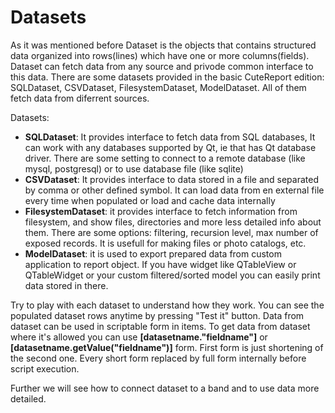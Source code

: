 Datasets
=====

As it was mentioned before Dataset is the objects that contains structured data organized into rows(lines) which have one or more columns(fields). Dataset can fetch data from any source and privode common interface to this data. There are some datasets provided in the basic CuteReport edition: SQLDataset, CSVDataset, FilesystemDataset, ModelDataset. All of them fetch data from diferrent sources.

Datasets:
* __SQLDataset__: It provides interface to fetch data from SQL databases, It can work with any databases supported by Qt, ie that has Qt database driver. There are some setting to connect to a remote database (like mysql, postgresql) or to use database file (like sqlite)
* __CSVDataset__: It provides interface to data stored in a file and separated by comma or other defined symbol. It can load data from en external file every time when populated or load and cache data internally
* __FilesystemDataset__: it provides interface to fetch information from filesystem, and show files, directories and more less detailed info about them. There are some options: filtering, recursion level, max number of exposed records. It is usefull for making files or photo catalogs, etc.
* __ModelDataset__: it is used to export prepared data from custom application to report object. If you have widget like QTableView or QTableWidget or your custom filtered/sorted model you can easily print data stored in there.

Try to play with each dataset to understand how they work. You can see the populated dataset rows anytime by pressing "Test it" button. Data from dataset can be used in scriptable form in items. To get data from dataset where it's allowed you can use __[datasetname."fieldname"]__ or __[datasetname.getValue("fieldname")]__ form. First form is just shortening of the second one. Every short form replaced by full form internally before script execution.


Further we will see how to connect dataset to a band and to use data more detailed.
